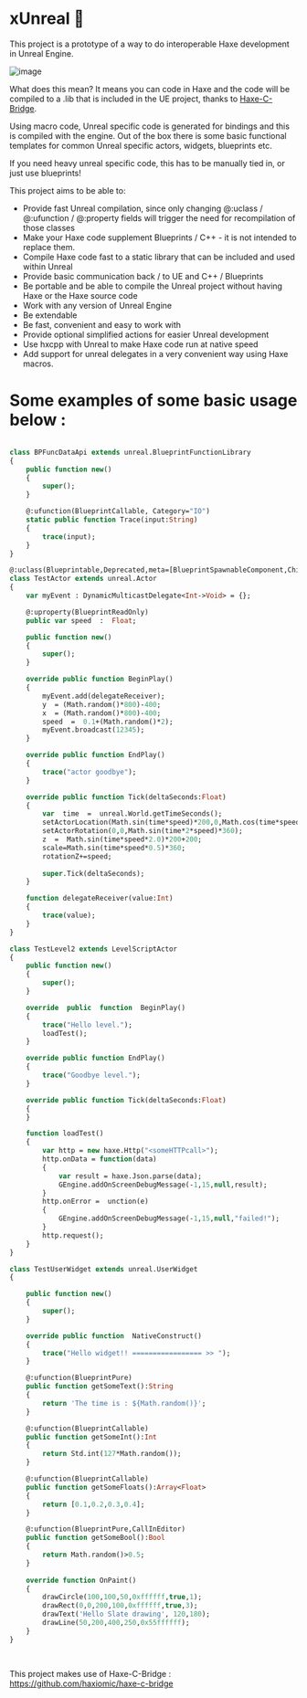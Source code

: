 
  

#  xUnreal 🦾

  

This project is a prototype of a way to do interoperable Haxe development in Unreal Engine.

![image](https://user-images.githubusercontent.com/1677550/176910275-edd9ab7a-57d5-465d-a80a-549ccb7d218a.png)

What does this mean? It means you can code in Haxe and the code will be compiled to a .lib that is included in the UE project, thanks to [Haxe-C-Bridge](https://github.com/haxiomic/haxe-c-bridge).

Using macro code, Unreal specific code is generated for bindings and this is compiled with the engine. 
Out of the box there is some basic functional templates for common Unreal specific actors, widgets, blueprints etc.

If you need heavy unreal specific code, this has to be manually tied in, or just use blueprints!  
  

This project aims to be able to:

- Provide fast Unreal compilation, since only changing @:uclass / @:ufunction / @:property fields will trigger the need for recompilation of those classes 
- Make your Haxe code supplement Blueprints / C++ - it is not intended to replace them.
- Compile Haxe code fast to a static library that can be included and used within Unreal
- Provide basic communication back / to UE and C++ / Blueprints
- Be portable and be able to compile the Unreal project without having Haxe or the Haxe source code
- Work with any version of Unreal Engine
- Be extendable
- Be fast, convenient and easy to work with
- Provide optional simplified actions for easier Unreal development
- Use hxcpp with Unreal to make Haxe code run at native speed
- Add support for unreal delegates in a very convenient way using Haxe macros. 

#  Some examples of some basic usage below :

  

```haxe

class BPFuncDataApi extends unreal.BlueprintFunctionLibrary
{
	public function new()
	{
		super();
	}

	@:ufunction(BlueprintCallable, Category="IO")
	static public function Trace(input:String)
	{
		trace(input);
	}
}

@:uclass(Blueprintable,Deprecated,meta=[BlueprintSpawnableComponent,ChildCanTick])
class TestActor extends unreal.Actor
{
	var myEvent : DynamicMulticastDelegate<Int->Void> = {};

	@:uproperty(BlueprintReadOnly)
	public var speed  :  Float;

	public function new()
	{
		super();
	}

	override public function BeginPlay()
	{
		myEvent.add(delegateReceiver);
		y  = (Math.random()*800)-400;
		x  = (Math.random()*800)-400;
		speed  =  0.1+(Math.random()*2);
		myEvent.broadcast(12345);
	}

	override public function EndPlay()
	{
		trace("actor goodbye");
	}

	override public function Tick(deltaSeconds:Float)
	{
		var  time  =  unreal.World.getTimeSeconds();
		setActorLocation(Math.sin(time*speed)*200,0,Math.cos(time*speed)*100+100);
		setActorRotation(0,0,Math.sin(time*2*speed)*360);
		z  =  Math.sin(time*speed*2.0)*200+200;
		scale=Math.sin(time*speed*0.5)*360;
		rotationZ+=speed;
		
		super.Tick(deltaSeconds);
	}

	function delegateReceiver(value:Int)
	{
		trace(value);
	} 
}

class TestLevel2 extends LevelScriptActor
{
	public function new()
	{
		super();
	}

	override  public  function  BeginPlay()
	{
		trace("Hello level.");
		loadTest();
	}

	override public function EndPlay()
	{
		trace("Goodbye level.");
	}

	override public function Tick(deltaSeconds:Float)
	{
	}

	function loadTest()
	{
		var http = new haxe.Http("<someHTTPcall>");
		http.onData = function(data)
		{
			var result = haxe.Json.parse(data);
			GEngine.addOnScreenDebugMessage(-1,15,null,result);
		}
		http.onError =  unction(e)
		{
			GEngine.addOnScreenDebugMessage(-1,15,null,"failed!");
		}
		http.request();
	}
}

class TestUserWidget extends unreal.UserWidget
{

	public function new()
	{
		super();
	}

	override public function  NativeConstruct()
	{
		trace("Hello widget!! ================= >> ");
	}

	@:ufunction(BlueprintPure)
	public function getSomeText():String
	{
		return 'The time is : ${Math.random()}';
	}

	@:ufunction(BlueprintCallable)
	public function getSomeInt():Int
	{
		return Std.int(127*Math.random());
	}

	@:ufunction(BlueprintCallable)
	public function getSomeFloats():Array<Float>
	{
		return [0.1,0.2,0.3,0.4];
	}

	@:ufunction(BlueprintPure,CallInEditor)
	public function getSomeBool():Bool
	{
		return Math.random()>0.5;
	}
	
	override function OnPaint()
	{
		drawCircle(100,100,50,0xffffff,true,1);
		drawRect(0,0,200,100,0xffffff,true,3);
		drawText('Hello Slate drawing', 120,180);
		drawLine(50,200,400,250,0x55ffffff);
	}
}

  

```
This project makes use of Haxe-C-Bridge : https://github.com/haxiomic/haxe-c-bridge

